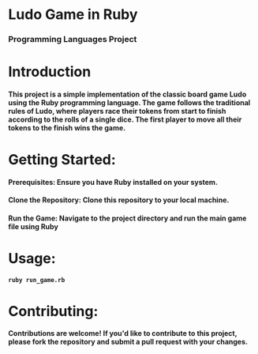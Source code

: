 # **Ludo Game in Ruby**
### Programming Languages Project
#
# Introduction
#### This project is a simple implementation of the classic board game Ludo using the Ruby programming language. The game follows the traditional rules of Ludo, where players race their tokens from start to finish according to the rolls of a single dice. The first player to move all their tokens to the finish wins the game.
#
# Getting Started:
#### Prerequisites: Ensure you have Ruby installed on your system.
#### Clone the Repository: Clone this repository to your local machine.
#### Run the Game: Navigate to the project directory and run the main game file using Ruby
#
# Usage:
####  `ruby run_game.rb`
#
# Contributing:
#### Contributions are welcome! If you'd like to contribute to this project, please fork the repository and submit a pull request with your changes.
#
